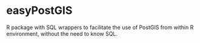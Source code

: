 # easyPostGIS
R package with SQL wrappers to facilitate the use of PostGIS from within R environment, without the need to know SQL.
